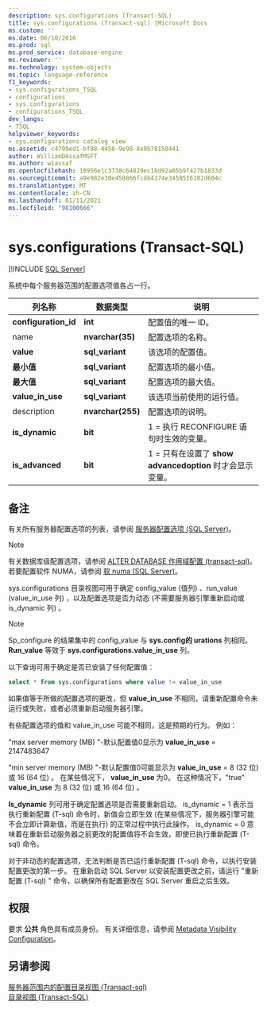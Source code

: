 ```yaml
---
description: sys.configurations (Transact-SQL)
title: sys.configurations (Transact-sql) |Microsoft Docs
ms.custom: ''
ms.date: 06/10/2016
ms.prod: sql
ms.prod_service: database-engine
ms.reviewer: ''
ms.technology: system-objects
ms.topic: language-reference
f1_keywords:
- sys.configurations_TSQL
- configurations
- sys.configurations
- configurations_TSQL
dev_langs:
- TSQL
helpviewer_keywords:
- sys.configurations catalog view
ms.assetid: c4709ed1-bf88-4458-9e98-8e9b78150441
author: WilliamDAssafMSFT
ms.author: wiassaf
ms.openlocfilehash: 10956e1c3738c64829ec18d92a05b9f427b1833d
ms.sourcegitcommit: a9e982e30e458866fcd64374e3458516182d604c
ms.translationtype: MT
ms.contentlocale: zh-CN
ms.lasthandoff: 01/11/2021
ms.locfileid: "98100666"
---
```

# <a name="sysconfigurations-transact-sql"></a>sys.configurations (Transact-SQL)
[!INCLUDE [SQL Server](../../includes/applies-to-version/sqlserver.md)]

  系统中每个服务器范围的配置选项值各占一行。  

|列名称|数据类型|说明|  
|-----------------|---------------|-----------------|  
|**configuration_id**|**int**|配置值的唯一 ID。|  
|name|**nvarchar(35)**|配置选项的名称。|  
|**value**|**sql_variant**|该选项的配置值。|  
|**最小值**|**sql_variant**|配置选项的最小值。|  
|**最大值**|**sql_variant**|配置选项的最大值。|  
|**value_in_use**|**sql_variant**|该选项当前使用的运行值。|  
|description|**nvarchar(255)**|配置选项的说明。|  
|**is_dynamic**|**bit**|1 = 执行 RECONFIGURE 语句时生效的变量。|  
|**is_advanced**|**bit**|1 = 只有在设置了 **show advancedoption** 时才会显示变量。|  
  
 ## <a name="remarks"></a>备注
  有关所有服务器配置选项的列表，请参阅 [服务器配置选项 &#40;SQL Server&#41;](../../database-engine/configure-windows/server-configuration-options-sql-server.md)。  
  
> [!NOTE]  
>  有关数据库级配置选项，请参阅 [ALTER DATABASE 作用域配置 &#40;transact-sql&#41;](../../t-sql/statements/alter-database-scoped-configuration-transact-sql.md)。 若要配置软件 NUMA，请参阅 [软 numa &#40;SQL Server&#41;](../../database-engine/configure-windows/soft-numa-sql-server.md)。  
 
sys.configurations 目录视图可用于确定 config_value (值列) 、run_value (value_in_use 列) ，以及配置选项是否为动态 (不需要服务器引擎重新启动或 is_dynamic 列) 。

> [!NOTE]
> Sp_configure 的结果集中的 config_value 与 **sys.config的 urations** 列相同。 **Run_value** 等效于 **sys.configurations.value_in_use** 列。

以下查询可用于确定是否已安装了任何配置值：

```SQL
select * from sys.configurations where value != value_in_use
```

如果值等于所做的配置选项的更改，但 **value_in_use** 不相同，请重新配置命令未运行或失败，或者必须重新启动服务器引擎。

有些配置选项的值和 value_in_use 可能不相同，这是预期的行为。 例如：

"max server memory (MB) "-默认配置值0显示为 **value_in_use** = 2147483647<br>

"min server memory (MB) "-默认配置值0可能显示为 **value_in_use** = 8 (32 位) 或 16 (64 位) 。 在某些情况下， **value_in_use** 为0。 在这种情况下，"true" **value_in_use** 为 8 (32 位) 或 16 (64 位) 。


**Is_dynamic** 列可用于确定配置选项是否需要重新启动。 is_dynamic = 1 表示当执行重新配置 (T-sql) 命令时，新值会立即生效 (在某些情况下，服务器引擎可能不会立即计算新值，而是在执行) 的正常过程中执行此操作。 is_dynamic = 0 意味着在重新启动服务器之前更改的配置值将不会生效，即使已执行重新配置 (T-sql) 命令。

对于非动态的配置选项，无法判断是否已运行重新配置 (T-sql) 命令，以执行安装配置更改的第一步。 在重新启动 SQL Server 以安装配置更改之前，请运行 "重新配置 (T-sql) " 命令，以确保所有配置更改在 SQL Server 重启之后生效。 
 
 
## <a name="permissions"></a>权限  
 要求 **公共** 角色具有成员身份。 有关详细信息，请参阅 [Metadata Visibility Configuration](../../relational-databases/security/metadata-visibility-configuration.md)。  
  
## <a name="see-also"></a>另请参阅  
 [服务器范围内的配置目录视图 &#40;Transact-sql&#41;](../../relational-databases/system-catalog-views/server-wide-configuration-catalog-views-transact-sql.md)   
 [目录视图 (Transact-SQL)](../../relational-databases/system-catalog-views/catalog-views-transact-sql.md)  
  
  
